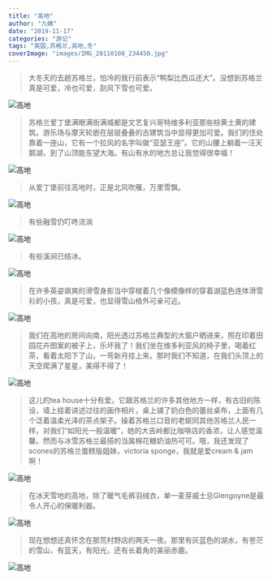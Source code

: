 ```yaml
---
title: "高地"
author: "九姨"
date: "2019-11-17"
categories: "游记"
tags: "英国,苏格兰,高地,冬"
coverImage: "images/IMG_20110108_234450.jpg"
---
```


> 大冬天的去趟苏格兰，怕冷的我行前表示“鸭梨比西瓜还大”。没想到苏格兰真是可爱，冷也可爱，刮风下雪也可爱。

![高地](images/glasgow.jpg)

> 苏格兰爱丁堡满眼满街满城都是文艺复兴哥特维多利亚那些棕黄土黄的建筑。游乐场与摩天轮嵌在层层叠叠的古建筑当中显得更加可爱。我们的住处靠着一座山，它有一个拉风的名字叫做“亚瑟王座”。它的山腰上躺着一汪天鹅湖，到了山顶能东望大海。有山有水的地方总让我觉得很幸福！

![高地](images/IMG_20110104_143925.jpg)

> 从爱丁堡前往高地时，正是北风吹雁，万里雪飘。

![高地](images/IMG_20110108_151058.jpg)

> 有些融雪仍叮咚流淌

![高地](images/IMG_20110108_234429.jpg)

> 有些溪涧已结冰。 

![高地](images/IMG_20110108_234657.jpg)


> 在许多英姿飒爽的滑雪身影当中穿梭着几个像模像样的穿着湖蓝色连体滑雪衫的小孩，真是可爱，也显得雪山格外可亲可近。

![高地](images/IMG_20110108_234645.jpg)

> 我们在高地的房间向南，阳光透过苏格兰典型的大窗户晒进来，照在印着田园花卉图案的被子上，乐坏我了！我们坐在维多利亚风的椅子里，喝着红茶，看着太阳下了山，一弯新月挂上来。那时我们不知道，在我们头顶上的天空爬满了星星，美得不得了！

![高地](images/IMG_20110108_234518.jpg)

> 这儿的tea house十分有爱。它跟苏格兰的许多其他地方一样，有古旧的陈设，墙上挂着讲述过往的画作相片，桌上铺了奶白色的蕾丝桌布，上面有几个泛着温柔光泽的茶点架子。操着苏格兰口音的老妪同其他苏格兰人民一样，对我们“如阳光一般温暖”，她的大吉岭都比咖啡店的香浓，让人感觉温馨。然而与冰雪苏格兰最搭的当属棉花糖奶油热可可。哦，我还发现了scones的苏格兰蛋糕版姐妹，victoria sponge，我就是爱cream & jam啊！

![高地](images/649893583.jpg)

> 在冰天雪地的高地，除了暖气毛裤羽绒衣，单一麦芽威士忌Glengoyne是最令人开心的保暖利器。

![高地](images/IMG_20110108_234145.jpg)

> 现在想想还真怀念在那荒村野店的两天一夜。那里有灰蓝色的湖水，有苍茫的雪山，有蓝天，有阳光，还有长着角的美丽赤鹿。

![高地](images/IMG_20110108_234450.jpg)
